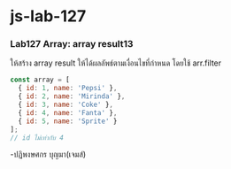 # js-lab-127
### Lab127 Array: array result13
ให้สร้าง array result ให้ได้ผลลัพธ์ตามเงื่อนไขที่กำหนด โดยใช้ arr.filter

```JavaScript
const array = [
  { id: 1, name: 'Pepsi' },
  { id: 2, name: 'Mirinda' },
  { id: 3, name: 'Coke' },
  { id: 4, name: 'Fanta' },
  { id: 5, name: 'Sprite' }
];
// id ไม่เท่ากับ 4
```
-ปฏิพงษศกร บุญมา(เจมส์)